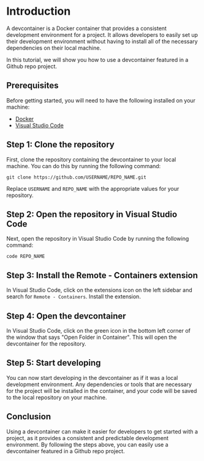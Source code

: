 # Introduction

A devcontainer is a Docker container that provides a consistent development environment for a project. It allows developers to easily set up their development environment without having to install all of the necessary dependencies on their local machine.

In this tutorial, we will show you how to use a devcontainer featured in a Github repo project.

## Prerequisites

Before getting started, you will need to have the following installed on your machine:

- [Docker](https://www.docker.com/)
- [Visual Studio Code](https://code.visualstudio.com/)

## Step 1: Clone the repository

First, clone the repository containing the devcontainer to your local machine. You can do this by running the following command:

```
git clone https://github.com/USERNAME/REPO_NAME.git
```

Replace `USERNAME` and `REPO_NAME` with the appropriate values for your repository.

## Step 2: Open the repository in Visual Studio Code

Next, open the repository in Visual Studio Code by running the following command:

```
code REPO_NAME
```

## Step 3: Install the Remote - Containers extension

In Visual Studio Code, click on the extensions icon on the left sidebar and search for `Remote - Containers`. Install the extension.

## Step 4: Open the devcontainer

In Visual Studio Code, click on the green icon in the bottom left corner of the window that says "Open Folder in Container". This will open the devcontainer for the repository.

## Step 5: Start developing

You can now start developing in the devcontainer as if it was a local development environment. Any dependencies or tools that are necessary for the project will be installed in the container, and your code will be saved to the local repository on your machine.

## Conclusion

Using a devcontainer can make it easier for developers to get started with a project, as it provides a consistent and predictable development environment. By following the steps above, you can easily use a devcontainer featured in a Github repo project.
